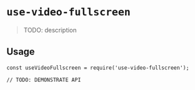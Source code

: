 # `use-video-fullscreen`

> TODO: description

## Usage

```
const useVideoFullscreen = require('use-video-fullscreen');

// TODO: DEMONSTRATE API
```
